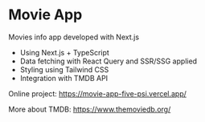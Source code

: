 # Movie App

Movies info app developed with Next.js

- Using Next.js + TypeScript
- Data fetching with React Query and SSR/SSG applied
- Styling using Tailwind CSS
- Integration with TMDB API

Online project: https://movie-app-five-psi.vercel.app/

More about TMDB: https://www.themoviedb.org/
